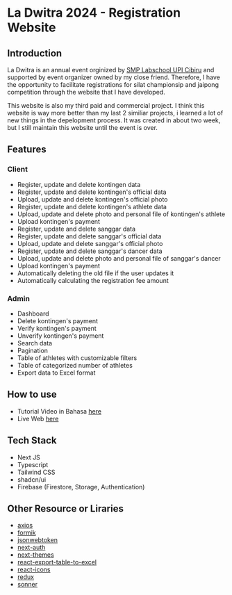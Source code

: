 # La Dwitra 2024 - Registration Website

## Introduction

La Dwitra is an annual event orginized by [SMP Labschool UPI Cibiru](https://smplabsupicibiru.com/) and supported by event organizer owned by my close friend. Therefore, I have the opportunity to facilitate registrations for silat championsip and jaipong competition through the website that I have developed.

This website is also my third paid and commercial project. I think this website is way more better than my last 2 similiar projects, i learned a lot of new things in the depelopment process. It was created in about two week, but I still maintain this website until the event is over.

## Features

### Client

- Register, update and delete kontingen data
- Register, update and delete kontingen's official data
- Upload, update and delete kontingen's official photo
- Register, update and delete kontingen's athlete data
- Upload, update and delete photo and personal file of kontingen's athlete
- Upload kontingen's payment
- Register, update and delete sanggar data
- Register, update and delete sanggar's official data
- Upload, update and delete sanggar's official photo
- Register, update and delete sanggar's dancer data
- Upload, update and delete photo and personal file of sanggar's dancer
- Upload kontingen's payment
- Automatically deleting the old file if the user updates it
- Automatically calculating the registration fee amount

### Admin

- Dashboard
- Delete kontingen's payment
- Verify kontingen's payment
- Unverify kontingen's payment
- Search data
- Pagination
- Table of athletes with customizable filters
- Table of categorized number of athletes
- Export data to Excel format

## How to use

- Tutorial Video in Bahasa [here](https://drive.google.com/file/d/1Gv19l4_qlUOI1wgDDz8ktsDtt2t4Yjz0/view?usp=sharing)
- Live Web [here](https://ladwitra.vercel.app/)

## Tech Stack

- Next JS
- Typescript
- Tailwind CSS
- shadcn/ui
- Firebase (Firestore, Storage, Authentication)

## Other Resource or Liraries

- [axios](https://axios-http.com/)
- [formik](https://formik.org/)
- [jsonwebtoken](https://github.com/auth0/node-jsonwebtoken)
- [next-auth](link)
- [next-themes](link)
- [react-export-table-to-excel](https://github.com/EdisonJpp/react-export-table-to-excel)
- [react-icons](https://react-icons.github.io/react-icons/)
- [redux](https://redux.js.org/)
- [sonner](https://sonner.emilkowal.ski/)
